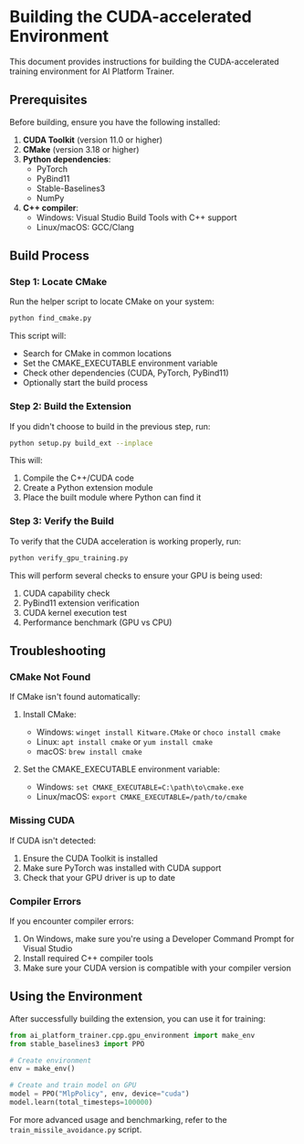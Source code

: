 # Building the CUDA-accelerated Environment

This document provides instructions for building the CUDA-accelerated training environment for AI Platform Trainer.

## Prerequisites

Before building, ensure you have the following installed:

1. **CUDA Toolkit** (version 11.0 or higher)
2. **CMake** (version 3.18 or higher)
3. **Python dependencies**:
   - PyTorch
   - PyBind11
   - Stable-Baselines3
   - NumPy
4. **C++ compiler**:
   - Windows: Visual Studio Build Tools with C++ support
   - Linux/macOS: GCC/Clang

## Build Process

### Step 1: Locate CMake

Run the helper script to locate CMake on your system:

```bash
python find_cmake.py
```

This script will:
- Search for CMake in common locations
- Set the CMAKE_EXECUTABLE environment variable
- Check other dependencies (CUDA, PyTorch, PyBind11)
- Optionally start the build process

### Step 2: Build the Extension

If you didn't choose to build in the previous step, run:

```bash
python setup.py build_ext --inplace
```

This will:
1. Compile the C++/CUDA code
2. Create a Python extension module
3. Place the built module where Python can find it

### Step 3: Verify the Build

To verify that the CUDA acceleration is working properly, run:

```bash
python verify_gpu_training.py
```

This will perform several checks to ensure your GPU is being used:
1. CUDA capability check
2. PyBind11 extension verification
3. CUDA kernel execution test
4. Performance benchmark (GPU vs CPU)

## Troubleshooting

### CMake Not Found

If CMake isn't found automatically:

1. Install CMake:

   - Windows: `winget install Kitware.CMake` or `choco install cmake`
   - Linux: `apt install cmake` or `yum install cmake`
   - macOS: `brew install cmake`


2. Set the CMAKE_EXECUTABLE environment variable:
   - Windows: `set CMAKE_EXECUTABLE=C:\path\to\cmake.exe`
   - Linux/macOS: `export CMAKE_EXECUTABLE=/path/to/cmake`

### Missing CUDA

If CUDA isn't detected:

1. Ensure the CUDA Toolkit is installed
2. Make sure PyTorch was installed with CUDA support
3. Check that your GPU driver is up to date

### Compiler Errors

If you encounter compiler errors:

1. On Windows, make sure you're using a Developer Command Prompt for Visual Studio
2. Install required C++ compiler tools
3. Make sure your CUDA version is compatible with your compiler version

## Using the Environment

After successfully building the extension, you can use it for training:

```python
from ai_platform_trainer.cpp.gpu_environment import make_env
from stable_baselines3 import PPO

# Create environment
env = make_env()

# Create and train model on GPU
model = PPO("MlpPolicy", env, device="cuda")
model.learn(total_timesteps=100000)
```

For more advanced usage and benchmarking, refer to the `train_missile_avoidance.py` script.
